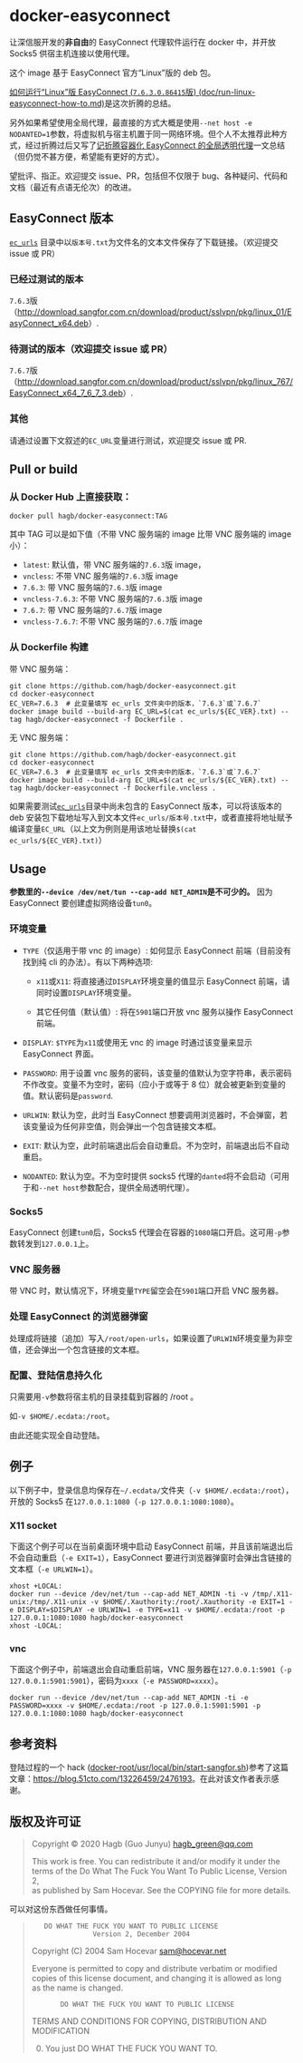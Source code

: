 # docker-easyconnect

让深信服开发的**非自由**的 EasyConnect 代理软件运行在 docker 中，并开放 Socks5 供宿主机连接以使用代理。

这个 image 基于 EasyConnect 官方“Linux”版的 deb 包。

[如何运行“Linux”版 EasyConnect (`7.6.3.0.86415`版) (doc/run-linux-easyconnect-how-to.md)](doc/run-linux-easyconnect-how-to.md)是这次折腾的总结。

另外如果希望使用全局代理，最直接的方式大概是使用`--net host -e NODANTED=1`参数，将虚拟机与宿主机置于同一网络环境。但个人不太推荐此种方式，经过折腾过后又写了[记折腾容器化 EasyConnect 的全局透明代理](https://hagb.name/2020/06/26/easyconnect-proxy.html)一文总结（但仍觉不甚方便，希望能有更好的方式）。

望批评、指正。欢迎提交 issue、PR，包括但不仅限于 bug、各种疑问、代码和文档（最近有点语无伦次）的改进。

## EasyConnect 版本

[`ec_urls`](ec_urls) 目录中以`版本号.txt`为文件名的文本文件保存了下载链接。（欢迎提交 issue 或 PR）

### 已经过测试的版本

`7.6.3`版（<http://download.sangfor.com.cn/download/product/sslvpn/pkg/linux_01/EasyConnect_x64.deb>）.

### 待测试的版本（欢迎提交 issue 或 PR）

`7.6.7`版（<http://download.sangfor.com.cn/download/product/sslvpn/pkg/linux_767/EasyConnect_x64_7_6_7_3.deb>）.

### 其他

请通过设置下文叙述的`EC_URL`变量进行测试，欢迎提交 issue 或 PR.

## Pull or build

### 从 Docker Hub 上直接获取：

```
docker pull hagb/docker-easyconnect:TAG
```

其中 TAG 可以是如下值（不带 VNC 服务端的 image 比带 VNC 服务端的 image 小）：

- `latest`: 默认值，带 VNC 服务端的`7.6.3`版 image，
- `vncless`: 不带 VNC 服务端的`7.6.3`版 image
- `7.6.3`: 带 VNC 服务端的`7.6.3`版 image
- `vncless-7.6.3`: 不带 VNC 服务端的`7.6.3`版 image
- `7.6.7`: 带 VNC 服务端的`7.6.7`版 image
- `vncless-7.6.7`: 不带 VNC 服务端的`7.6.7`版 image

### 从 Dockerfile 构建

带 VNC 服务端：

```
git clone https://github.com/hagb/docker-easyconnect.git
cd docker-easyconnect
EC_VER=7.6.3  # 此变量填写 ec_urls 文件夹中的版本，`7.6.3`或`7.6.7`
docker image build --build-arg EC_URL=$(cat ec_urls/${EC_VER}.txt) --tag hagb/docker-easyconnect -f Dockerfile .
```

无 VNC 服务端：

```
git clone https://github.com/hagb/docker-easyconnect.git
cd docker-easyconnect
EC_VER=7.6.3  # 此变量填写 ec_urls 文件夹中的版本，`7.6.3`或`7.6.7`
docker image build --build-arg EC_URL=$(cat ec_urls/${EC_VER}.txt) --tag hagb/docker-easyconnect -f Dockerfile.vncless .
```

如果需要测试[`ec_urls`](ec_urls)目录中尚未包含的 EasyConnect 版本，可以将该版本的 deb 安装包下载地址写入到文本文件`ec_urls/版本号.txt`中，或者直接将地址赋予编译变量`EC_URL`（以上文为例则是用该地址替换`$(cat ec_urls/${EC_VER}.txt)`）

## Usage

**参数里的`--device /dev/net/tun --cap-add NET_ADMIN`是不可少的。** 因为 EasyConnect 要创建虚拟网络设备`tun0`。

### 环境变量

- `TYPE`（仅适用于带 vnc 的 image）: 如何显示 EasyConnect 前端（目前没有找到纯 cli 的办法）。有以下两种选项:

	- `x11`或`X11`: 将直接通过`DISPLAY`环境变量的值显示 EasyConnect 前端，请同时设置`DISPLAY`环境变量。

	- 其它任何值（默认值）: 将在`5901`端口开放 vnc 服务以操作 EasyConnect 前端。

- `DISPLAY`: `$TYPE`为`x11`或使用无 vnc 的 image 时通过该变量来显示 EasyConnect 界面。

- `PASSWORD`: 用于设置 vnc 服务的密码，该变量的值默认为空字符串，表示密码不作改变。变量不为空时，密码（应小于或等于 8 位）就会被更新到变量的值。默认密码是`password`.

- `URLWIN`: 默认为空，此时当 EasyConnect 想要调用浏览器时，不会弹窗，若该变量设为任何非空值，则会弹出一个包含链接文本框。

- `EXIT`: 默认为空，此时前端退出后会自动重启。不为空时，前端退出后不自动重启。

- `NODANTED`: 默认为空。不为空时提供 socks5 代理的`danted`将不会启动（可用于和`--net host`参数配合，提供全局透明代理）。

### Socks5

EasyConnect 创建`tun0`后，Socks5 代理会在容器的`1080`端口开启。这可用`-p`参数转发到`127.0.0.1`上。

### VNC 服务器

带 VNC 时，默认情况下，环境变量`TYPE`留空会在`5901`端口开启 VNC 服务器。

### 处理 EasyConnect 的浏览器弹窗

处理成将链接（追加）写入`/root/open-urls`，如果设置了`URLWIN`环境变量为非空值，还会弹出一个包含链接的文本框。

### 配置、登陆信息持久化

只需要用`-v`参数将宿主机的目录挂载到容器的 /root 。

如`-v $HOME/.ecdata:/root`。

由此还能实现全自动登陆。

## 例子

以下例子中，登录信息均保存在`~/.ecdata/`文件夹（`-v $HOME/.ecdata:/root`），开放的 Socks5 在`127.0.0.1:1080`（`-p 127.0.0.1:1080:1080`）。

### X11 socket

下面这个例子可以在当前桌面环境中启动 EasyConnect 前端，并且该前端退出后不会自动重启（`-e EXIT=1`），EasyConnect 要进行浏览器弹窗时会弹出含链接的文本框（`-e URLWIN=1`）。

```
xhost +LOCAL:
docker run --device /dev/net/tun --cap-add NET_ADMIN -ti -v /tmp/.X11-unix:/tmp/.X11-unix -v $HOME/.Xauthority:/root/.Xauthority -e EXIT=1 -e DISPLAY=$DISPLAY -e URLWIN=1 -e TYPE=x11 -v $HOME/.ecdata:/root -p 127.0.0.1:1080:1080 hagb/docker-easyconnect
xhost -LOCAL:
```

### vnc 

下面这个例子中，前端退出会自动重启前端，VNC 服务器在`127.0.0.1:5901`（`-p 127.0.0.1:5901:5901`），密码为`xxxx`（`-e PASSWORD=xxxx`）。

```
docker run --device /dev/net/tun --cap-add NET_ADMIN -ti -e PASSWORD=xxxx -v $HOME/.ecdata:/root -p 127.0.0.1:5901:5901 -p 127.0.0.1:1080:1080 hagb/docker-easyconnect
```

## 参考资料

登陆过程的一个 hack ([docker-root/usr/local/bin/start-sangfor.sh](docker-root/usr/local/bin/start-sangfor.sh))参考了这篇文章：<https://blog.51cto.com/13226459/2476193>。在此对该文作者表示感谢。

## 版权及许可证

> Copyright © 2020 Hagb (Guo Junyu) <hagb_green@qq.com>  
>
> This work is free. You can redistribute it and/or modify it under the  
> terms of the Do What The Fuck You Want To Public License, Version 2,  
> as published by Sam Hocevar. See the COPYING file for more details. 

可以对这份东西做任何事情。

>        DO WHAT THE FUCK YOU WANT TO PUBLIC LICENSE  
>                    Version 2, December 2004  
>
> Copyright (C) 2004 Sam Hocevar <sam@hocevar.net>  
>
> Everyone is permitted to copy and distribute verbatim or modified  
> copies of this license document, and changing it is allowed as long  
> as the name is changed.  
>  
>            DO WHAT THE FUCK YOU WANT TO PUBLIC LICENSE  
>   TERMS AND CONDITIONS FOR COPYING, DISTRIBUTION AND MODIFICATION  
>  
>  0. You just DO WHAT THE FUCK YOU WANT TO. 
